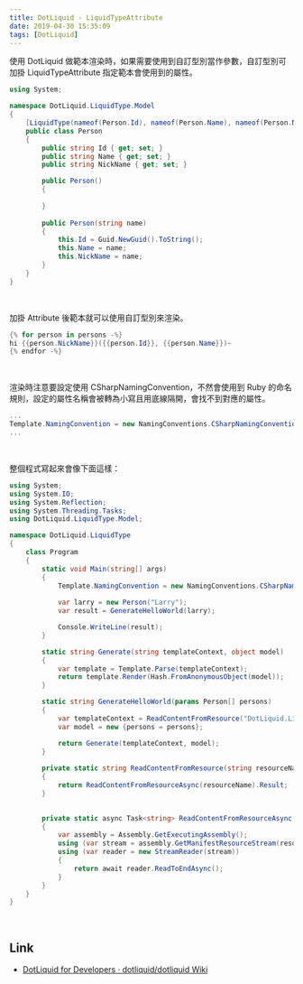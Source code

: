 ```yaml
---
title: DotLiquid - LiquidTypeAttribute
date: 2019-04-30 15:35:09
tags: [DotLiquid]
---
```


使用 DotLiquid 做範本渲染時，如果需要使用到自訂型別當作參數，自訂型別可加掛 LiquidTypeAttribute 指定範本會使用到的屬性。  

<!-- More -->

```C#
using System;

namespace DotLiquid.LiquidType.Model
{
    [LiquidType(nameof(Person.Id), nameof(Person.Name), nameof(Person.NickName))]
    public class Person
    {
        public string Id { get; set; }
        public string Name { get; set; }
        public string NickName { get; set; }

        public Person()
        {
            
        }
        
        public Person(string name)
        {
            this.Id = Guid.NewGuid().ToString();
            this.Name = name;
            this.NickName = name;
        }
    }
}
```

<br/>


加掛 Attribute 後範本就可以使用自訂型別來渲染。  

```C#
{% for person in persons -%}
hi {{person.NickName}}({{person.Id}}, {{person.Name}})~
{% endfor -%}
```

<br/>


渲染時注意要設定使用 CSharpNamingConvention，不然會使用到 Ruby 的命名規則，設定的屬性名稱會被轉為小寫且用底線隔開，會找不到對應的屬性。  

```C#
...
Template.NamingConvention = new NamingConventions.CSharpNamingConvention();
...
```

<br/>


整個程式寫起來會像下面這樣：

```C#
using System;
using System.IO;
using System.Reflection;
using System.Threading.Tasks;
using DotLiquid.LiquidType.Model;

namespace DotLiquid.LiquidType
{
    class Program
    {
        static void Main(string[] args)
        {
            Template.NamingConvention = new NamingConventions.CSharpNamingConvention();
            
            var larry = new Person("Larry");
            var result = GenerateHelloWorld(larry);

            Console.WriteLine(result);
        }

        static string Generate(string templateContext, object model)
        {
            var template = Template.Parse(templateContext);
            return template.Render(Hash.FromAnonymousObject(model));
        }

        static string GenerateHelloWorld(params Person[] persons)
        {
            var templateContext = ReadContentFromResource("DotLiquid.LiquidType.Template.HelloWorld.tpl");
            var model = new {persons = persons};

            return Generate(templateContext, model);
        }
        
        private static string ReadContentFromResource(string resourceName)
        {
            return ReadContentFromResourceAsync(resourceName).Result;
        }

        
        private static async Task<string> ReadContentFromResourceAsync(string resourceName)
        {
            var assembly = Assembly.GetExecutingAssembly();
            using (var stream = assembly.GetManifestResourceStream(resourceName))
            using (var reader = new StreamReader(stream))
            {
                return await reader.ReadToEndAsync();
            }
        }
    }
}
```

<br/>


Link
---
* [DotLiquid for Developers · dotliquid/dotliquid Wiki](https://github.com/dotliquid/dotliquid/wiki/DotLiquid-for-Developers)

